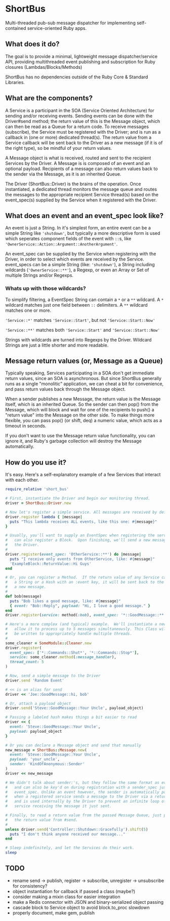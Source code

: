# ShortBus
Multi-threaded pub-sub message dispatcher for implementing self-contained service-oriented Ruby apps.

## What does it do?
The goal is to provide a minimal, lightweight message dispatcher/service API, providing multithreaded event publishing and subscription for Ruby closures (Lambdas/Blocks/Methods)

ShortBus has no dependencies outside of the Ruby Core & Standard Libraries.

## What are the components?
A Service is a participant in the SOA (Service Oriented Architecture) for sending and/or receiving events. Sending events can be done with the Driver#send method; the return value of this is the Message object, which can then be read as a Queue for a return code.  To receive messages (subscribe), the Service must be registered with the Driver; and is run as a callback in (one or more) dedicated thread(s). The return value from a Service callback will be sent back to the Driver as a new message (if it is of the right type), so be mindful of your return values.

A Message object is what is received, routed and sent to the recipient Services by the Driver. A Message is is composed of an event and an optional payload. Recipients of a message can also return values back to the sender via the Message, as it is an inherited Queue.

The Driver (ShortBus::Driver) is the brains of the operation. Once instantiated, a dedicated thread monitors the message queue and routes the messages to the appropriate recipient Service thread(s) based on the event\_spec(s) supplied by the Service when it registered with the Driver.

## What does an event and an event\_spec look like?
An event is just a String. In it's simplest form, an entire event can be a simple String like `'shutdown'`, but typically a more descriptive form is used which seperates component fields of the event with `::`s, like `'OwnerService::Action::Argument::AnotherArgument'`.

An event\_spec can be supplied by the Service when registering with the Driver, in order to select which events are received by the Service. event\_specs can be a simple String (like: `'shutdown'`), a String including wildcards (`'OwnerService::**'`), a Regexp, or even an Array or Set of multiple Strings and/or Regexps.

### Whats up with those wildcards?
To simplify filtering, a EventSpec String can contain a `*` or a `**` wildcard. A `*` wildcard matches just one field between `::` delimiters. A `**` wildcard matches one or more.

`'Service::*'` matches `'Service::Start'`, but not `'Service::Start::Now'`

`'Service::**'` matches both `'Service::Start'` and `'Service::Start::Now'`

Strings with wildcards are turned into Regexps by the Driver. Wildcard Strings are just a little shorter and more readable.

## Message return values (or, Message as a Queue)
Typically speaking, Services participating in a SOA don't get immediate return values, since an SOA is asynchronous. But since ShortBus generally runs as a single "monolitic" application, we can cheat a bit for convenience, and pass return values back through the Message object.

When a sender publishes a new Message, the return value is the Message itself, which is an inherited Queue. So the sender can then pop() from the Message, which will block and wait for one of the recipients to push() a "return value" into the Message on the other side. To make things more flexible, you can pass pop() (or shift, deq) a numeric value, which acts as a timeout in seconds.

If you don't want to use the Message return value functionality, you can ignore it, and Ruby's garbage collection will destroy the Message automatically.

## How do you use it?
It's easy. Here's a self-explanatory example of a few Services that interact with each other.

```ruby
require_relative 'short_bus'

# First, instantiate the Driver and begin our monitoring thread.
driver = ShortBus::Driver.new

# Now let's register a simple service. All messages are received by default.
driver.register lambda { |message|
  puts "This lambda receives ALL events, like this one: #{message}"
}

# Usually, you'll want to supply an EventSpec when registering the service. You
#   can also register a Block.  Upon finishing, we'll send a new message back to
#   the Driver.
#
driver.register(event_spec: 'OtherService::**') do |message|
  puts "I receive only events from OtherService, like: #{message}"
  'ExampleBlock::ReturnValue::Hi Guys'
end

# Or, you can register a Method.  If the return value of any Service callback is
#   a String or a Hash with an :event key, it will be sent back to the Driver as
#   a new message.
#
def bob(message)
  puts "Bob likes a good message, like: #{message}"
  { event: "Bob::Reply", payload: "Hi, I love a good message." }
end
driver.register(service: method(:bob), event_spec: '*::GoodMessage::**')

# Here's a more complex (and typical) example.  We'll instantiate a new object
#   allow it to process up to 5 messages simultaneously. This Class will need to
#   be written to appropriately handle multiple threads.
#
some_cleaner = SomeModule::Cleaner.new
driver.register(
  event_spec: ['*::Commands::Shut*', '*::Commands::Stop*'],
  service: some_cleaner.method(:message_handler),
  thread_count: 5
)

# Now, send a simple message to the Driver
driver.send 'Random Event'

# << is an alias for send
driver << 'Joe::GoodMessage::hi, bob'

# Or, attach a payload object
driver.send('Steve::GoodMessage::Your Uncle', payload_object)

# Passing a labeled hash makes things a bit easier to read
driver << { 
  event: 'Steve::GoodMessage::Your Uncle',
  payload: payload_object
}

# Or you can declare a Message object and send that manually
new_message = ShortBus::Message.new(
  event: 'Steve::GoodMessage::Your Uncle',
  payload: 'your_uncle',
  sender: 'KindOfAnonymous::Sender'
)
driver << new_message

# We didn't talk about sender:'s, but they follow the same format as events,
#   and can also be key'd on during registration with a sender_spec just like
#   event_spec. Unlike an event however, the sender is automatically populated
#   when a registered service sends a message to the Driver via a return value,
#   and is used internally by the Driver to prevent an infinite loop of a
#   service receiving the message it just sent.

# Finally, to read a return value from the passed Message Queue, just pop it off
#   the return value from #send.
#
unless driver.send('Controller::Shutdown::Gracefully').shift(5)
  puts "I don't think anyone received our message..."
end

# Sleep indefinitely, and let the Services do their work.
sleep
```

## TODO

- rename send -> publish, register -> subscribe, unregister -> unsubscribe for consistency?
- object instantiation for callback if passed a class (maybe?)
- consider making a mixin class for easier integration
- make a Redis connector with JSON and binary-serialized object passing
- cascade block to Service object to avoid block.to\_proc slowdown
- properly document, make gem, publish
